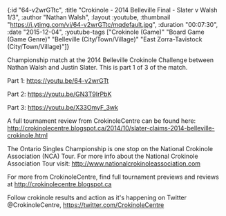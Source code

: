 {:id "64-v2wrGTtc",
 :title "Crokinole - 2014 Belleville Final - Slater v Walsh 1/3",
 :author "Nathan Walsh",
 :layout :youtube,
 :thumbnail "https://i.ytimg.com/vi/64-v2wrGTtc/mqdefault.jpg",
 :duration "00:07:30",
 :date "2015-12-04",
 :youtube-tags
 ["Crokinole (Game)"
  "Board Game (Game Genre)"
  "Belleville (City/Town/Village)"
  "East Zorra-Tavistock (City/Town/Village)"]}


Championship match at the 2014 Belleville Crokinole Challenge between Nathan Walsh and Justin Slater. This is part 1 of 3 of the match.

Part 1: https://youtu.be/64-v2wrGTt

Part 2: https://youtu.be/GN3T9IrPbK

Part 3: https://youtu.be/X33OmyF_3wk


A full tournament review from CrokinoleCentre can be found here: http://crokinolecentre.blogspot.ca/2014/10/slater-claims-2014-belleville-crokinole.html

The Ontario Singles Championship is one stop on the National Crokinole Association (NCA) Tour. For more info about the National Crokinole Association Tour visit: http://www.nationalcrokinoleassociation.com

For more from CrokinoleCentre, find full tournament previews and reviews at http://crokinolecentre.blogspot.ca

Follow crokinole results and action as it's happening on Twitter @CrokinoleCentre, https://twitter.com/CrokinoleCentre

